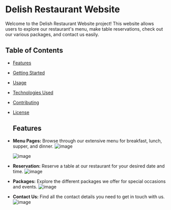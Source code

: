 # Delish Restaurant Website

Welcome to the Delish Restaurant Website project! This website allows users to explore our restaurant's menu, make table reservations, check out our various packages, and contact us easily.

## Table of Contents
- [Features](#features)
- [Getting Started](#getting-started)
- [Usage](#usage)
- [Technologies Used](#technologies-used)
- [Contributing](#contributing)
- [License](#license)

  ## Features
- **Menu Pages:** Browse through our extensive menu for breakfast, lunch, supper, and dinner.
  ![image](https://github.com/SakeenaNavavi/Delish/assets/140879723/26e6ddc6-98e3-4f43-9149-21c688f6d12f)

  ![image](https://github.com/SakeenaNavavi/Delish/assets/140879723/626da5b9-85b6-4af5-a2d0-4fab25364606)


- **Reservation:** Reserve a table at our restaurant for your desired date and time.
  ![image](https://github.com/SakeenaNavavi/Delish/assets/140879723/9db23566-e81a-4dce-a03d-9f896cdd0be7)

- **Packages:** Explore the different packages we offer for special occasions and events.
  ![image](https://github.com/SakeenaNavavi/Delish/assets/140879723/b1469687-0e66-4b71-ab79-7c69ba1ffa07)

- **Contact Us:** Find all the contact details you need to get in touch with us.
  ![image](https://github.com/SakeenaNavavi/Delish/assets/140879723/e322f5ef-3213-4b8c-82b5-9db2dce68241)


